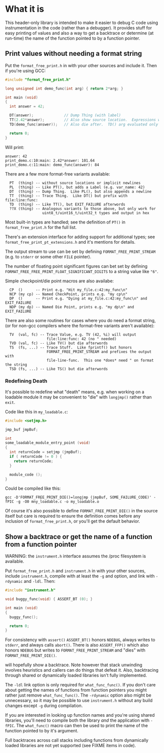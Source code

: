 # What it is

This header-only library is intended to make it easier to debug C code using
instrumentation in the code (rather than a debugger).  It provides stuff for
easy printing of values and also a way to get a backtrace or determine (at
run-time) the name of the function pointed to by a function pointer.

## Print values without needing a format string

Put the `format_free_print.h` in with your other sources and include it.  Then
if you're using GCC:

```C
#include "format_free_print.h"

long unsigned int demo_func(int arg) { return 2*arg; }

int main (void)
{
  int answer = 42;

  DT(answer);              // Dump Thing (with label)
  TT(2.42*answer);         // Also show source location.  Expressions work.
  TD(demo_func(answer));   // Also die after.  TD() arg evaluated only once.

  return 0;
}
```

Will print:

```
answer: 42
print_demo.c:10:main: 2.42*answer: 101.64
print_demo.c:11:main: demo_func(answer): 84
```

There are a few more format-free variants available:

```
  PT  (thing) -- without source locations or implicit newlines
  PL  (thing) -- Like PT(), but adds a Label (e.g. var_name: 42)
  DT  (thing) -- Dump Thing.  Like PL(), but also appends a newline
  TT  (thing) -- Trace Thing.  Like DT() but prefix with file:line:func:
  TD  (thing) -- Like TT(), but EXIT_FAILURE afterwords
  ??X (thing) -- Analogous variants to those above, but only work for
                 uint8_t/uint16_t/uint32_t types and output in hex
```

Most built-in types are handled; see the definition of `PT()` in
`format_free_print.h` for the full list.

There's an extension interface for adding support for additional types; see
`format_free_print_pt_extensions.h` and it's mentions for details.

The output stream to use can be set by defining `FORMAT_FREE_PRINT_STREAM`
(e.g.  to `stderr` or some other `FILE` pointer).

The number of floating point significant figures can bet set by defining
`FORMAT_FREE_FREE_PRINT_FLOAT_SIGNIFICANT_DIGITS` to a string value like `"6"`.

Simple checkpoint/die point macros are also availabe:

```
  CP  ()      -- Print e.g. "Hit my_file.c:42:my_func\n"
  NCP (my cp) -- Named CheckPoint, prints e.g. "my cp\n"
  DP  ()      -- Print e.g. "Dying at my_file.c:42:my_func\n" and EXIT_FAILURE
  NDP (my dp) -- Named Die Point, prints e.g. "my dp\n" and EXIT_FAILURE
```

There are also some routines for cases where you do need a format string, (or
for non-gcc compilers where the format-free variants aren't available):

```
  TV  (val, fc) -- Trace Value, e.g. TV (42, %i) will output
                   file:line:func: 42 (no " needed)
  TVD (val, fc) -- Like TV() but die afterwords
  TS  (fs, ...) -- Trace Stuff.  Like fprintf() but honors
                   FORMAT_FREE_PRINT_STREAM and prefixes the output with
                   file-line-func.  This one *does* need " on format the string
  TSD (fs, ...) -- Like TS() but die afterwords
```

### Redefining Death

It's possible to redefine what "death" means, e.g. when working on a loadable
module it may be convenient to "die" with `longjmp()` rather than `exit`.

Code like this in `my_loadable.c`:

```C
#include <setjmp.h>

jmp_buf jmpBuf;

int
some_loadable_module_entry_point (void)
{
  int returnCode = setjmp (jmpBuf);
  if ( returnCode != 0 ) {
    return returnCode;
  }

  module_code ();
}
```

Could be compiled like this:

```
gcc -D'FORMAT_FREE_PRINT_DIE()=longjmp (jmpBuf, SOME_FAILURE_CODE)' -fPIC -g -O0 mny_loadable.c -o my_loadable.o
```

Of course it's also possible to define `FORMAT_FREE_PRINT_DIE()` in the source
itself but care is required to ensure the definition comes before any inclusion
of `format_free_print.h`, or you'll get the default behavior.

## Show a backtrace or get the name of a function from a function pointer

WARNING: the `instrument.h` interface assumes the /proc filesystem is
available.

Put `format_free_print.h` and `instrument.h` in with your other sources,
include `instrument.h`, compile with at least the `-g` and  option, and link
with `-rdynamic` and `-ldl`.  Then:

```C
#include "instrument.h"

void buggy_func(void) { ASSERT_BT (0); }

int main (void)
{
  buggy_func();

  return 0;
}
```

For consistency with `assert()` `ASSERT_BT()` honors `NDEBUG`, always writes to
`stderr`, and always calls `abort()`.  There is also `ASSERT_FFP()` which also
honors `NDEBUG` but writes to `FORMAT_FREE_PRINT_STREAM` and "dies" with
`FORMAT_FREE_PRINT_DIE()`.

will hopefully show a backtrace.  Note however that stack unwinding involves
heuristics and callers can do things that defeat it.  Also, backtracing through
shared or dynamically loaded libraries isn't fully implemented.

The `-ldl` link option is only required for `what_func_func()`.  If you don't
care about getting the names of functions from function pointers you might
rather just remove `what_func_func()`.  The `-rdynamic` option also might be
unnecessary, so it may be possible to use `instrument.h` without any build
changes except `-g` during compilation.

If you are interested in looking up function names and you're using shared
libraries, you'll need to compile both the library *and* the application with
`-fPIC`.  The `what_func()` macro can then be used to print the name of the
function pointed to by it's argument.

Full backtraces across call stacks including functions from dynamically loaded
libraries are not yet supported (see FIXME items in code).
